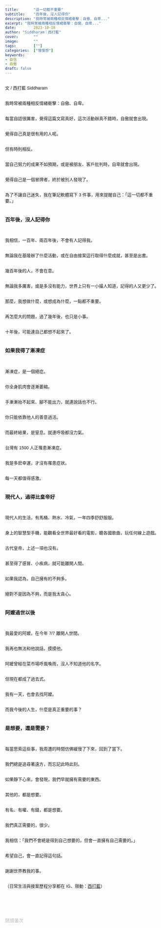 ```yaml
---
title:       "這一切都不重要"
subtitle:    "百年後，沒人記得你"
description: "我時常被兩種相反情緒衝擊：自傲、自卑..."
excerpt: "我時常被兩種相反情緒衝擊：自傲、自卑..."
date:        2023-10-18
author: "Siddharam｜西打藍"
cover:       ""
image:       ""
tags:        [""]
categories:  ["慢慢想"]
keywords:
- 自信
- 自傲
draft: false
---
```


<article style="font-family: 'Noto Sans TC', '微軟正黑體', sans-serif; font-weight: 300;">

<br>文 / 西打藍 Siddharam<br><br>

我時常被兩種相反情緒衝擊：自傲、自卑。<br><br>

每當自認很厲害，覺得這篇文寫真好，這次活動辦真不錯時，自傲就會出現。<br><br>

覺得自己真是很有用的人呢。<br><br>

但有時則相反。<br><br>

當自己努力的成果不如預期，或是被朋友、客戶批判時，自卑就會出現。<br><br>

覺得自己是一個冒牌者，終於被別人發現了。<br><br>

為了不讓自己迷失，我在筆記軟體寫下 3 件事，用來提醒自己：「這一切都不重要。」<br><br>



<h3 class="article-h1-color">百年後，沒人記得你</h3><br>

我相信，一百年、兩百年後，不會有人記得我。<br><br>

無論我在基隆辦了什麼活動，或在自由接案這行取得什麼成就，甚至是出書。<br><br>

幾百年後的人，不會在意。<br><br>

無論我多厲害，或是多沒有能力，世界上只有一小撮人知道，記得的人又更少了。<br><br>

那麼，我想做什麼，或想成為什麼，一點都不重要。<br><br>

再怎麼大的問題，過了幾年後，也只是小事。<br><br>

十年後，可能連自己都想不起來了。<br><br>


<h3 class="article-h1-color">如果我得了漸凍症</h3><br>

漸凍症，是一個絕症。<br><br>

你全身肌肉會逐漸萎縮。<br><br>

手漸漸抬不起來、腳不能出力，就連說話也不行。<br><br>

你只能依靠他人的善意過活。<br><br>

而最終結果，是窒息。就連呼吸都沒力氣。<br><br>

台灣有 1500 人正罹患漸凍症。<br><br>

我是多麽幸運，才沒有罹患症狀。<br><br>

每一天都值得感激。<br><br>


<h3 class="article-h1-color">現代人，過得比皇帝好</h3><br>

現代人的生活，有馬桶、熱水、冷氣，一年四季舒舒服服。<br><br>

身上的智慧型手機，能觀看全世界最好看的電影，聽各國歌曲，玩任何線上遊戲。<br><br>

古代皇帝，上述一項也沒有。<br><br>

甚至得了感冒、小疾病，就可能離開人間。<br><br>

如果我認為，自己擁有的不夠多。<br><br>

絕對不是因為不夠，而是我太貪心。<br><br>


<h3 class="article-h1-color">阿嬤過世以後</h3><br>

我最愛的阿嬤，在今年 7/7 離開人世間。<br><br>

我再也無法和他說話，摸摸他。<br><br>

阿嬤曾經在菜市場呼風喚雨，沒人不知道他的名字。<br><br>

但現在都成了過去式。<br><br>

我有一天，也會去找阿嬤。<br><br>

而我今後的人生，什麼是真正重要的事？<br><br>


<h3 class="article-h1-color">是想要，還是需要？</h3><br>

每當思索這些事，我周遭的時間仿佛緩慢了下來，回到了當下。<br><br>

我們總是追尋著遠方，而忘記此時此刻。<br><br>

如果靜下心來，會發現，我們早就擁有需要的東西。<br><br>

其他的，都是想要。<br><br>

有名、有權、有錢，都是想要。<br><br>

我們真正需要的，很少。<br><br>

我相信：「我們不會總是得到自己想要的，但會一直擁有自己需要的。」<br><br>

希望自己，會一直記得這句話。<br><br>

謝謝世界教我的事。<br><br>

<!-- 
<!-- 案例 > 證明案例 > 壞處 > 怎麼改變（列步驟） > 結語總結金句 -->


（日常生活與接案歷程分享都在 IG、限動：<a href="https://www.instagram.com/sidd.blue/" target="_blank">西打藍</a>）<br><br>

<!-- <h3 class="article-h1-color"></h3><br> -->

<br><br><br>

</article>

<div style="color: #bfbfbf; font-size: 15px;" id="busuanzi_container_page_pv">
  閱讀量<span id="busuanzi_value_page_pv"></span>次
</div>

<script src="../../js/post.js"></script>
